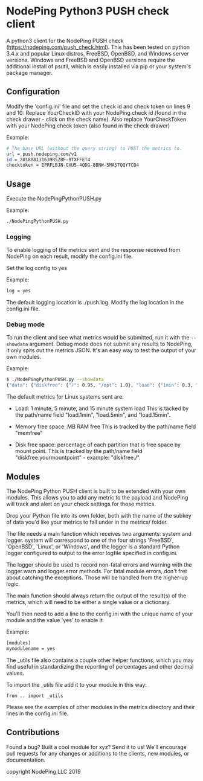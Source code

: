 # NodePing Python3 PUSH check client

A python3 client for the NodePing PUSH check (<https://nodeping.com/push_check.html>).
This has been tested on python 3.4.x and popular Linux distros, FreeBSD, OpenBSD, and Windows server versions. Windows and FreeBSD and OpenBSD versions require the additional install of psutil, which is easily installed via pip or your system's package manager.

## Configuration

Modify the 'config.ini' file and set the check id and check token on lines 9 and 10:
Replace YourCheckID with your NodePing check id (found in the check drawer  - click on the check name).
Also replace YourCheckToken with your NodePing check token (also found in the check drawer)

Example:

```sh
# The base URL (without the query string) to POST the metrics to.
url = push.nodeping.com/v1
id = 201808131639R5ZBF-9TXFFET4
checktoken = EPRFLBJN-GXU5-4QDG-8BNW-5MAS7QQYTCB4
```

## Usage

Execute the NodePingPythonPUSH.py

Example:

```sh
./NodePingPythonPUSH.py
```

### Logging

To enable logging of the metrics sent and the response received from NodePing on each result, modify the config.ini file.

Set the log config to yes

Example:

```sh
log = yes
```

The default logging location is ./push.log.  Modify the log location in the config.ini file.

### Debug mode

To run the client and see what metrics would be submitted, run it with the `--showdata` argument. Debug mode does not submit any results to NodePing, it only spits out the metrics JSON. It's an easy way to test the output of your own modules.

Example:

```sh
$ ./NodePingPythonPUSH.py --showdata
{"data": {"diskfree": {"/": 0.95, "/opt": 1.0}, "load": {"1min": 0.3, "5min": 0.43, "15min": 0.52}, "memfree": 3053}}
```

The default metrics for Linux systems sent are:

* Load: 1 minute, 5 minute, and 15 minute system load
This is tacked by the path/name field "load.1min", "load.5min", and "load.15min".

* Memory free space: MB RAM free
This is tracked by the path/name field "memfree"

* Disk free space: percentage of each partition that is free space by mount point.
This is tracked by the path/name field "diskfree.yourmountpoint" - example: "diskfree./".

## Modules

The NodePing Python PUSH client is built to be extended with your own modules. This allows you to add any metric to the payload and NodePing will track and alert on your check settings for those metrics.

Drop your Python file into its own folder, both with the name of the subkey of data you'd like your metrics to fall under in the metrics/ folder.

The file needs a main function which receives two arguments: system and logger. system will correspond to one of the four strings 'FreeBSD', 'OpenBSD', 'Linux', or 'Windows', and the logger is a standard Python logger configured to output to the error logfile specified in config.ini.

The logger should be used to record non-fatal errors and warning with the logger.warn and logger.error methods. For fatal module errors, don't fret about catching the exceptions. Those will be handled from the higher-up logic.

The main function should always return the output of the result(s) of the metrics, which will need to be either a single value or a dictionary.

You'll then need to add a line to the config.ini with the unique name of your module and the value 'yes' to enable it.

Example:

```sh
[modules]
mymodulename = yes
```

The _utils file also contains a couple other helper functions, which you may find useful in standardizing the reporting of percentages and other decimal values.

To import the _utils file add it to your module in this way:

```python3
from .. import _utils
```

Please see the examples of other modules in the metrics directory and their lines in the config.ini file.

## Contributions

Found a bug? Built a cool module for xyz? Send it to us!
We'll encourage pull requests for any changes or additions to the clients, new modules, or documentation.

copyright NodePing LLC 2019
